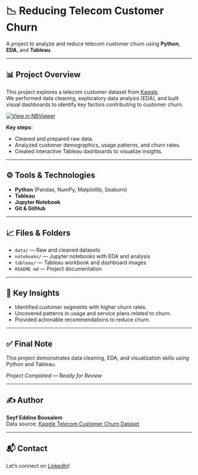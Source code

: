 # 📉 Reducing Telecom Customer Churn

A project to analyze and reduce telecom customer churn using **Python**, **EDA**, and **Tableau**.

---

## 📊 Project Overview

This project explores a telecom customer dataset from [Kaggle](https://www.kaggle.com/).  
We performed data cleaning, exploratory data analysis (EDA), and built visual dashboards to identify key factors contributing to customer churn.

[![View in NBViewer](https://img.shields.io/badge/Notebook-NBViewer-579ACA.svg?logo=Jupyter)](https://nbviewer.org/github/bousalemseyf/reducing-telecom-customer-churn/blob/main/notebooks/01_churn_eda.ipynb)


**Key steps:**
- Cleaned and prepared raw data.
- Analyzed customer demographics, usage patterns, and churn rates.
- Created interactive Tableau dashboards to visualize insights.

---

## ⚙️ Tools & Technologies

- **Python** (Pandas, NumPy, Matplotlib, Seaborn)
- **Tableau**
- **Jupyter Notebook**
- **Git & GitHub**

---

## 📈 Files & Folders

- `data/` — Raw and cleaned datasets
- `notebooks/` — Jupyter notebooks with EDA and analysis
- `tableau/` — Tableau workbook and dashboard images
- `README.md` — Project documentation

---

## 📌 Key Insights

- Identified customer segments with higher churn rates.
- Uncovered patterns in usage and service plans related to churn.
- Provided actionable recommendations to reduce churn.

---

## ✅ Final Note

This project demonstrates data cleaning, EDA, and visualization skills using Python and Tableau.

*Project Completed — Ready for Review*

---

## ✍️ Author

**Seyf Eddine Bousalem**  
Data source: [Kaggle Telecom Customer Churn Dataset](https://www.kaggle.com/)

---

## 📬 Contact

Let’s connect on [LinkedIn](https://www.linkedin.com/)!


